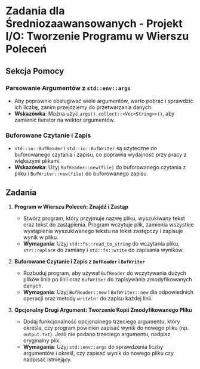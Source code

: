 # Zadania dla Średniozaawansowanych - Projekt I/O: Tworzenie Programu w Wierszu Poleceń

## Sekcja Pomocy

### Parsowanie Argumentów z `std::env::args`
- Aby poprawnie obsługiwać wiele argumentów, warto pobrać i sprawdzić ich liczbę, zanim przejdziemy do przetwarzania danych.
- **Wskazówka**: Można użyć `args().collect::<Vec<String>>()`, aby zamienić iterator na wektor argumentów.

### Buforowane Czytanie i Zapis
- `std::io::BufReader` i `std::io::BufWriter` są użyteczne do buforowanego czytania i zapisu, co poprawia wydajność przy pracy z większymi plikami.
- **Wskazówka**: Użyj `BufReader::new(file)` do buforowanego czytania z pliku i `BufWriter::new(file)` do buforowanego zapisu.

## Zadania

1. **Program w Wierszu Poleceń: Znajdź i Zastąp**
    - Stwórz program, który przyjmuje nazwę pliku, wyszukiwany tekst oraz tekst do zastąpienia. Program wczytuje plik, zamienia wszystkie wystąpienia wyszukiwanego tekstu na tekst zastępczy i zapisuje wynik w pliku.
    - **Wymagania**: Użyj `std::fs::read_to_string` do wczytania pliku, `str::replace` do zamiany i `std::fs::write` do zapisania wyników.

2. **Buforowane Czytanie i Zapis z `BufReader` i `BufWriter`**
    - Rozbuduj program, aby używał `BufReader` do wczytywania dużych plików linia po linii oraz `BufWriter` do zapisywania zmodyfikowanych danych.
    - **Wymagania**: Użyj `BufReader::new` i `BufWriter::new` dla odpowiednich operacji oraz metody `writeln!` do zapisu każdej linii.

3. **Opcjonalny Drugi Argument: Tworzenie Kopii Zmodyfikowanego Pliku**
    - Dodaj funkcjonalność opcjonalnego trzeciego argumentu, który określa, czy program powinien zapisać wynik do nowego pliku (np. `output.txt`). Jeśli nie podano trzeciego argumentu, nadpisz oryginalny plik.
    - **Wymagania**: Użyj `std::env::args` do sprawdzenia liczby argumentów i określ, czy zapisać wynik do nowego pliku czy nadpisać istniejący.
